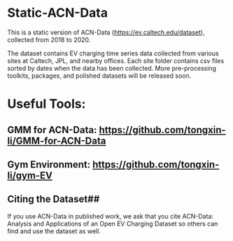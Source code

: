 # Static-ACN-Data

This is a static version of ACN-Data (https://ev.caltech.edu/dataset), collected from 2018 to 2020.

The dataset contains EV charging time series data collected from various sites at Caltech, JPL, and nearby offices. Each site folder contains csv files sorted by dates when the data has been collected. More pre-processing toolkits, packages, and polished datasets will be released soon.

# Useful Tools:

## GMM for ACN-Data: https://github.com/tongxin-li/GMM-for-ACN-Data

## Gym Environment: https://github.com/tongxin-li/gym-EV

## Citing the Dataset##

If you use ACN-Data in published work, we ask that you cite ACN-Data: Analysis and Applications of an Open EV Charging Dataset so others can find and use the dataset as well.

<!---
@inproceedings{lee_acndata_2019,
  author = {Lee, Zachary J. and Li, Tongxin, and Low, Steven H.},
  title = { {ACN}-{Data}: {Analysis} and {Applications} of an {Open} {EV} {Charging} {Dataset} },
  booktitle = {Proceedings of the Tenth International Conference on Future Energy Systems},
  series = {e-Energy '19},
  month = jun,
  year = {2019},
  location = {Phoenix, Arizona}
}--->
